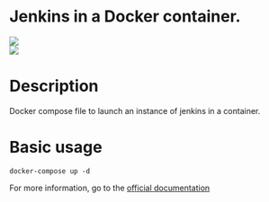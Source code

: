 # Jenkins in a Docker container.

<img src="http://jenkins-ci.org/sites/default/files/jenkins_logo.png" />
<br/>
<img src="https://raw.githubusercontent.com/docker-library/docs/b449be7df57e9ed9086bb5821bfb5d6cdc5d67a4/docker-dev/logo.png" />

# Description
Docker compose file to launch an instance of jenkins in a container.

# Basic usage
```
docker-compose up -d
```

For more information, go to the [official documentation](https://docs.docker.com/samples/library/jenkins/)
